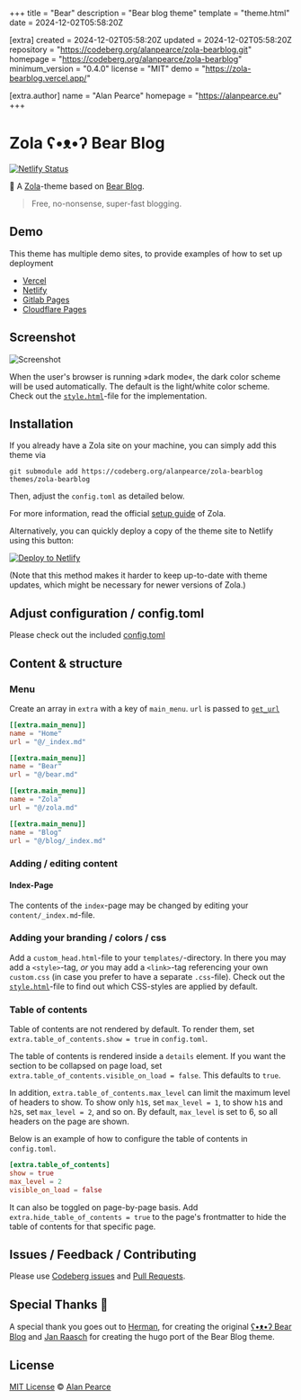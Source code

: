 
+++
title = "Bear"
description = "Bear blog theme"
template = "theme.html"
date = 2024-12-02T05:58:20Z

[extra]
created = 2024-12-02T05:58:20Z
updated = 2024-12-02T05:58:20Z
repository = "https://codeberg.org/alanpearce/zola-bearblog.git"
homepage = "https://codeberg.org/alanpearce/zola-bearblog"
minimum_version = "0.4.0"
license = "MIT"
demo = "https://zola-bearblog.vercel.app/"

[extra.author]
name = "Alan Pearce"
homepage = "https://alanpearce.eu"
+++        

# Zola ʕ•ᴥ•ʔ Bear Blog

[![Netlify Status](https://api.netlify.com/api/v1/badges/121b53ce-c913-4604-9179-eb3cca31cd2c/deploy-status)](https://app.netlify.com/sites/zola-bearblog/deploys)

🧸 A [Zola](https://www.getzola.org/)-theme based on [Bear Blog](https://bearblog.dev).

> Free, no-nonsense, super-fast blogging.

## Demo

This theme has multiple demo sites, to provide examples of how to set up deployment
- [Vercel](https://zola-bearblog.vercel.app/)
- [Netlify](https://zola-bearblog.netlify.app/)
- [Gitlab Pages](https://alanpearce.gitlab.io/zola-bearblog)
- [Cloudflare Pages](https://zola-bearblog.pages.dev/)

## Screenshot

![Screenshot][screenshot]

When the user's browser is running »dark mode«, the dark color scheme will be used automatically. The default is the light/white color scheme. Check out the [`style.html`](https://codeberg.org/alanpearce/zola-bearblog/src/branch/main/templates/style.html)-file for the implementation.

## Installation

If you already have a Zola site on your machine, you can simply add this theme via

```
git submodule add https://codeberg.org/alanpearce/zola-bearblog themes/zola-bearblog
```

Then, adjust the `config.toml` as detailed below.

For more information, read the official [setup guide][zola-setup-guide] of Zola.

Alternatively, you can quickly deploy a copy of the theme site to Netlify using this button:

[![Deploy to Netlify](https://www.netlify.com/img/deploy/button.svg)](https://app.netlify.com/start/deploy?repository=https://gitlab.com/alanpearce/zola-bearblog)

(Note that this method makes it harder to keep up-to-date with theme updates, which might be necessary for newer versions of Zola.)

## Adjust configuration / config.toml

Please check out the included [config.toml](https://codeberg.org/alanpearce/zola-bearblog/src/branch/main/config.toml)

## Content & structure

### Menu

Create an array in `extra` with a key of `main_menu`. `url` is passed to [`get_url`](https://www.getzola.org/documentation/templates/overview/#get-url)

```toml
[[extra.main_menu]]
name = "Home"
url = "@/_index.md"

[[extra.main_menu]]
name = "Bear"
url = "@/bear.md"

[[extra.main_menu]]
name = "Zola"
url = "@/zola.md"

[[extra.main_menu]]
name = "Blog"
url = "@/blog/_index.md"
```

### Adding / editing content

#### Index-Page

The contents of the `index`-page may be changed by editing your `content/_index.md`-file.


### Adding your branding / colors / css

Add a `custom_head.html`-file to your `templates/`-directory. In there you may add a `<style>`-tag, *or* you may add a `<link>`-tag referencing your own `custom.css` (in case you prefer to have a separate `.css`-file). Check out the [`style.html`](https://codeberg.org/alanpearce/zola-bearblog/src/branch/main/templates/style.html)-file to find out which CSS-styles are applied by default.

### Table of contents

Table of contents are not rendered by default. To render them, set `extra.table_of_contents.show = true` in `config.toml`.

The table of contents is rendered inside a `details` element.
If you want the section to be collapsed on page load, set `extra.table_of_contents.visible_on_load = false`.
This defaults to `true`.

In addition, `extra.table_of_contents.max_level` can limit the maximum level of headers to show.
To show only `h1`s, set `max_level = 1`, to show `h1`s and `h2`s, set `max_level = 2`, and so on.
By default, `max_level` is set to 6, so all headers on the page are shown.

Below is an example of how to configure the table of contents in `config.toml`.

```toml
[extra.table_of_contents]
show = true
max_level = 2
visible_on_load = false
```

It can also be toggled on page-by-page basis. Add `extra.hide_table_of_contents = true` to the page's frontmatter to hide the table of contents for that specific page.

## Issues / Feedback / Contributing
Please use [Codeberg issues](https://codeberg.org/alanpearce/zola-bearblog/issues) and [Pull Requests](https://codeberg.org/alanpearce/zola-bearblog/pulls).

## Special Thanks 🎁

A special thank you goes out to [Herman](https://herman.bearblog.dev), for creating the original [ʕ•ᴥ•ʔ Bear Blog](https://bearblog.dev/) and [Jan Raasch](https://www.janraasch.com) for creating the hugo port of the Bear Blog theme.

## License
[MIT License](http://en.wikipedia.org/wiki/MIT_License) © [Alan Pearce](https://www.alanpearce.eu/)

[zola-setup-guide]: https://www.getzola.org/documentation/getting-started/installation/
[screenshot]: https://codeberg.org/alanpearce/zola-bearblog/raw/branch/main/screenshot.png

        